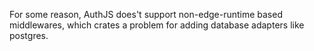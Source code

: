 For some reason, AuthJS does't support non-edge-runtime based middlewares, which crates a problem for adding database adapters like postgres.